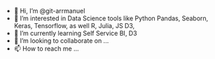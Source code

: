 - 👋 Hi, I’m @git-arrmanuel
- 👀 I’m interested in Data Science tools like Python Pandas, Seaborn, Keras, Tensorflow, as well R, Julia, JS D3, 
- 🌱 I’m currently learning Self Service BI, D3
- 💞️ I’m looking to collaborate on ...
- 📫 How to reach me ...

<!---
git-arrmanuel/git-arrmanuel is a ✨ special ✨ repository because its `README.md` (this file) appears on your GitHub profile.
You can click the Preview link to take a look at your changes.
--->
